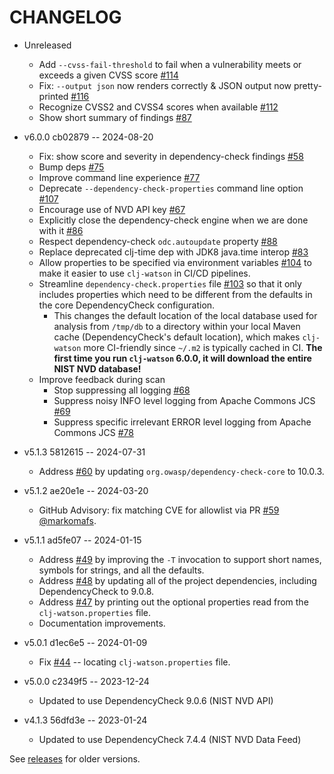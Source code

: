 # CHANGELOG

* Unreleased
  * Add `--cvss-fail-threshold` to fail when a vulnerability meets or exceeds a given CVSS score [#114](https://github.com/clj-holmes/clj-watson/issues/114)
  * Fix: `--output json` now renders correctly & JSON output now pretty-printed [#116](https://github.com/clj-holmes/clj-watson/issues/116)
  * Recognize CVSS2 and CVSS4 scores when available [#112](https://github.com/clj-holmes/clj-watson/issues/112)
  * Show short summary of findings [#87](https://github.com/clj-holmes/clj-watson/issues/87)

* v6.0.0 cb02879 -- 2024-08-20
  * Fix: show score and severity in dependency-check findings [#58](https://github.com/clj-holmes/clj-watson/issues/58)
  * Bump deps [#75](https://github.com/clj-holmes/clj-watson/issues/75)
  * Improve command line experience [#77](https://github.com/clj-holmes/clj-watson/issues/77)
  * Deprecate `--dependency-check-properties` command line option [#107](https://github.com/clj-holmes/clj-watson/issues/107)
  * Encourage use of NVD API key [#67](https://github.com/clj-holmes/clj-watson/issues/67)
  * Explicitly close the dependency-check engine when we are done with it [#86](https://github.com/clj-holmes/clj-watson/issues/86)
  * Respect dependency-check `odc.autoupdate` property [#88](https://github.com/clj-holmes/clj-watson/issues/88)
  * Replace deprecated clj-time dep with JDK8 java.time interop [#83](https://github.com/clj-holmes/clj-watson/issues/83)
  * Allow properties to be specified via environment variables [#104](https://github.com/clj-holmes/clj-watson/issues/104) to make it easier to use `clj-watson` in CI/CD pipelines.
  * Streamline `dependency-check.properties` file [#103](https://github.com/clj-holmes/clj-watson/issues/103) so that it only includes properties which need to be different from the defaults in the core DependencyCheck configuration.
    * This changes the default location of the local database used for analysis from `/tmp/db` to a directory within your local Maven cache (DependencyCheck's default location), which makes `clj-watson` more CI-friendly since `~/.m2` is typically cached in CI. **The first time you run `clj-watson` 6.0.0, it will download the entire NIST NVD database!**
  * Improve feedback during scan
    * Stop suppressing all logging [#68](https://github.com/clj-holmes/clj-watson/issues/68)
    * Suppress noisy INFO level logging from Apache Commons JCS [#69](https://github.com/clj-holmes/clj-watson/issues/69)
    * Suppress specific irrelevant ERROR level logging from Apache Commons JCS [#78](https://github.com/clj-holmes/clj-watson/issues/78)

* v5.1.3 5812615 -- 2024-07-31
  * Address [#60](https://github.com/clj-holmes/clj-watson/issues/60) by updating `org.owasp/dependency-check-core` to 10.0.3.

* v5.1.2 ae20e1e -- 2024-03-20
  * GitHub Advisory: fix matching CVE for allowlist via PR [#59](https://github.com/clj-holmes/clj-watson/pull/59) [@markomafs](https://github.com/markomafs).

* v5.1.1 ad5fe07 -- 2024-01-15
  * Address [#49](https://github.com/clj-holmes/clj-watson/issues/49) by improving the `-T` invocation to support short names, symbols for strings, and all the defaults.
  * Address [#48](https://github.com/clj-holmes/clj-watson/issues/48) by updating all of the project dependencies, including DependencyCheck to 9.0.8.
  * Address [#47](https://github.com/clj-holmes/clj-watson/issues/47) by printing out the optional properties read from the `clj-watson.properties` file.
  * Documentation improvements.

* v5.0.1 d1ec6e5 -- 2024-01-09
  * Fix [#44](https://github.com/clj-holmes/clj-watson/issues/44) -- locating `clj-watson.properties` file.

* v5.0.0 c2349f5 -- 2023-12-24
  * Updated to use DependencyCheck 9.0.6 (NIST NVD API)

* v4.1.3 56dfd3e -- 2023-01-24
  * Updated to use DependencyCheck 7.4.4 (NIST NVD Data Feed)

See [releases](https://github.com/clj-holmes/clj-watson/releases) for older versions.
